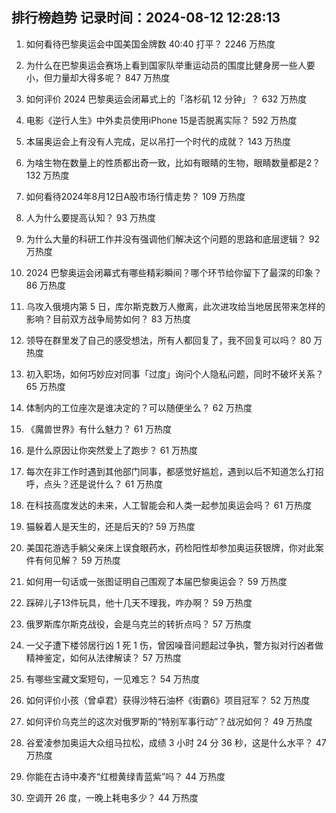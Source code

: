 
## 排行榜趋势 记录时间：2024-08-12 12:28:13
  
  1. 如何看待巴黎奥运会中国美国金牌数 40:40 打平？ 2246 万热度
    
  2. 为什么在巴黎奥运会赛场上看到国家队举重运动员的围度比健身房一些人要小，但力量却大得多呢？ 847 万热度
    
  3. 如何评价 2024 巴黎奥运会闭幕式上的「洛杉矶 12 分钟」？ 632 万热度
    
  4. 电影《逆行人生》中外卖员使用iPhone 15是否脱离实际？ 592 万热度
    
  5. 本届奥运会上有没有人完成，足以吊打一个时代的成就？ 143 万热度
    
  6. 为啥生物在数量上的性质都出奇一致，比如有眼睛的生物，眼睛数量都是2？ 132 万热度
    
  7. 如何看待2024年8月12日A股市场行情走势？ 109 万热度
    
  8. 人为什么要提高认知？ 93 万热度
    
  9. 为什么大量的科研工作并没有强调他们解决这个问题的思路和底层逻辑？ 92 万热度
    
  10. 2024 巴黎奥运会闭幕式有哪些精彩瞬间？哪个环节给你留下了最深的印象？ 86 万热度
    
  11. 乌攻入俄境内第 5 日，库尔斯克数万人撤离，此次进攻给当地居民带来怎样的影响？目前双方战争局势如何？ 83 万热度
    
  12. 领导在群里发了自己的感受想法，所有人都回复了，我不回复可以吗？ 80 万热度
    
  13. 初入职场，如何巧妙应对同事「过度」询问个人隐私问题，同时不破坏关系？ 65 万热度
    
  14. 体制内的工位座次是谁决定的？可以随便坐么？ 62 万热度
    
  15. 《魔兽世界》有什么魅力？ 61 万热度
    
  16. 是什么原因让你突然爱上了跑步？ 61 万热度
    
  17. 每次在非工作时遇到其他部门同事，都感觉好尴尬，遇到以后不知道怎么打招呼，点头？还是说什么？ 61 万热度
    
  18. 在科技高度发达的未来，人工智能会和人类一起参加奥运会吗？ 61 万热度
    
  19. 猫躲着人是天生的，还是后天的? 59 万热度
    
  20. 美国花游选手躺父亲床上误食眼药水，药检阳性却参加奥运获银牌，你对此案件有何见解？ 59 万热度
    
  21. 如何用一句话或一张图证明自己围观了本届巴黎奥运会？ 59 万热度
    
  22. 踩碎儿子13件玩具，他十几天不理我，咋办啊？ 59 万热度
    
  23. 俄罗斯库尔斯克战役，会是乌克兰的转折点吗？ 57 万热度
    
  24. 一父子遭下楼邻居行凶 1 死 1 伤，曾因噪音问题起过争执，警方拟对行凶者做精神鉴定，如何从法律解读？ 57 万热度
    
  25. 有哪些宝藏文案短句，一见难忘？ 54 万热度
    
  26. 如何评价小孩（曾卓君）获得沙特石油杯《街霸6》项目冠军？ 52 万热度
    
  27. 如何评价乌克兰的这次对俄罗斯的“特别军事行动”？战况如何？ 49 万热度
    
  28. 谷爱凌参加奥运大众组马拉松，成绩 3 小时 24 分 36 秒，这是什么水平？ 47 万热度
    
  29. 你能在古诗中凑齐“红橙黄绿青蓝紫”吗？ 44 万热度
    
  30. 空调开 26 度，一晚上耗电多少？ 44 万热度
    